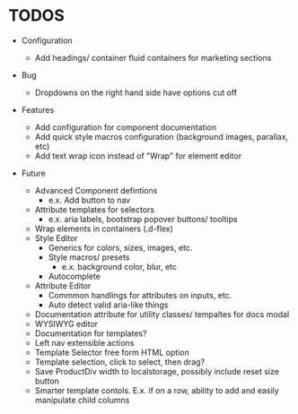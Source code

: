 TODOS
=====

- Configuration
    - Add headings/ container fluid containers for marketing sections

- Bug
    - Dropdowns on the right hand side have options cut off

- Features
    - Add configuration for component documentation
    - Add quick style macros configuration (background images, parallax, etc)
    - Add text wrap icon instead of "Wrap" for element editor

- Future
    - Advanced Component defintions
        - e.x. Add button to nav
    - Attribute templates for selectors
        - e.x. aria labels, bootstrap popover buttons/ tooltips
    - Wrap elements in containers (.d-flex)
    - Style Editor
        - Generics for colors, sizes, images, etc.
        - Style macros/ presets
            - e.x. background color, blur, etc
        - Autocomplete
    - Attribute Editor
        - Commmon handlings for attributes on inputs, etc.
        - Auto detect valid aria-like things
    - Documentation attribute for utility classes/ tempaltes for docs modal
    - WYSIWYG editor
    - Documentation for templates?
    - Left nav extensible actions
    - Template Selector free form HTML option
    - Template selection, click to select, then drag?
    - Save ProductDiv width to localstorage, possibly include reset size button
    - Smarter template contols. E.x. if on a row, ability to add and easily manipulate child columns
